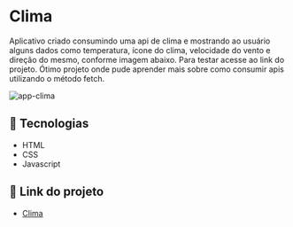 # Clima

Aplicativo criado consumindo uma api de clima e mostrando ao usuário alguns dados como temperatura, ícone do clima, velocidade do vento e direção do mesmo, conforme imagem abaixo. Para testar acesse ao link do projeto. Ótimo projeto onde pude aprender mais sobre como consumir apis utilizando o método fetch.

![app-clima](https://user-images.githubusercontent.com/93055468/162586980-e956dc4a-f408-4326-9b75-a9596cc36aef.jpg)

## 🚀 Tecnologias

- HTML
- CSS
- Javascript

## 🚀 Link do projeto

- [Clima](https://fabiomoura-m.github.io/Clima/)
